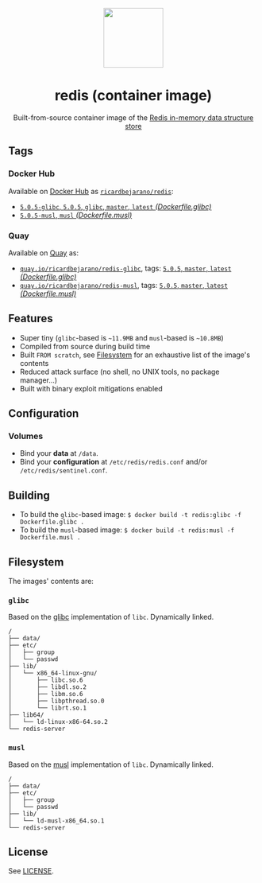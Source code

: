 <p align=center><img src=https://emojipedia-us.s3.dualstack.us-west-1.amazonaws.com/thumbs/160/apple/198/balloon_1f388.png width=120px></p>
<h1 align=center>redis (container image)</h1>
<p align=center>Built-from-source container image of the <a href=https://redis.io>Redis in-memory data structure store</a></p>


## Tags

### Docker Hub

Available on [Docker Hub](https://hub.docker.com) as [`ricardbejarano/redis`](https://hub.docker.com/r/ricardbejarano/redis):

- [`5.0.5-glibc`, `5.0.5`, `glibc`, `master`, `latest` *(Dockerfile.glibc)*](https://github.com/ricardbejarano/redis/blob/master/Dockerfile.glibc)
- [`5.0.5-musl`, `musl` *(Dockerfile.musl)*](https://github.com/ricardbejarano/redis/blob/master/Dockerfile.musl)

### Quay

Available on [Quay](https://quay.io) as:

- [`quay.io/ricardbejarano/redis-glibc`](https://quay.io/repository/ricardbejarano/redis-glibc), tags: [`5.0.5`, `master`, `latest` *(Dockerfile.glibc)*](https://github.com/ricardbejarano/redis/blob/master/Dockerfile.glibc)
- [`quay.io/ricardbejarano/redis-musl`](https://quay.io/repository/ricardbejarano/redis-musl), tags: [`5.0.5`, `master`, `latest` *(Dockerfile.musl)*](https://github.com/ricardbejarano/redis/blob/master/Dockerfile.musl)


## Features

* Super tiny (`glibc`-based is `~11.9MB` and `musl`-based is `~10.8MB`)
* Compiled from source during build time
* Built `FROM scratch`, see [Filesystem](#filesystem) for an exhaustive list of the image's contents
* Reduced attack surface (no shell, no UNIX tools, no package manager...)
* Built with binary exploit mitigations enabled


## Configuration

### Volumes

- Bind your **data** at `/data`.
- Bind your **configuration** at `/etc/redis/redis.conf` and/or `/etc/redis/sentinel.conf`.


## Building

- To build the `glibc`-based image: `$ docker build -t redis:glibc -f Dockerfile.glibc .`
- To build the `musl`-based image: `$ docker build -t redis:musl -f Dockerfile.musl .`


## Filesystem

The images' contents are:

### `glibc`

Based on the [glibc](https://www.gnu.org/software/libc/) implementation of `libc`. Dynamically linked.

```
/
├── data/
├── etc/
│   ├── group
│   └── passwd
├── lib/
│   └── x86_64-linux-gnu/
│       ├── libc.so.6
│       ├── libdl.so.2
│       ├── libm.so.6
│       ├── libpthread.so.0
│       └── librt.so.1
├── lib64/
│   └── ld-linux-x86-64.so.2
└── redis-server
```

### `musl`

Based on the [musl](https://www.musl-libc.org/) implementation of `libc`. Dynamically linked.

```
/
├── data/
├── etc/
│   ├── group
│   └── passwd
├── lib/
│   └── ld-musl-x86_64.so.1
└── redis-server
```


## License

See [LICENSE](https://github.com/ricardbejarano/redis/blob/master/LICENSE).
